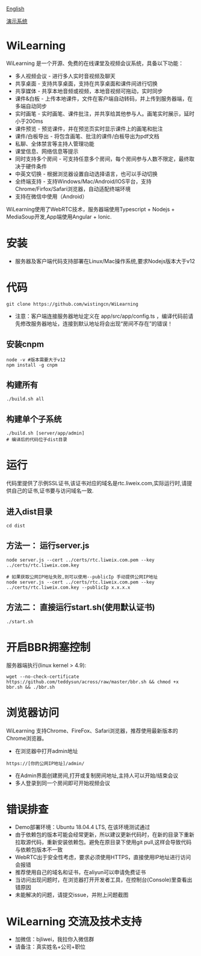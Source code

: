 [English](README-en.md)

[演示系统](https://rtc.liweix.com/admin)
# WiLearning
WiLearning 是一个开源、免费的在线课堂及视频会议系统，具备以下功能：
* 多人视频会议 - 进行多人实时音视频及聊天
* 共享桌面 - 支持共享桌面，支持在共享桌面和课件间进行切换
* 共享媒体 - 共享本地音频或视频，本地音视频可拖动，实时同步
* 课件&白板 - 上传本地课件，文件在客户端自动转码，并上传到服务器端，在多端自动同步
* 实时画笔 - 实时画笔、课件批注，并共享给其他参与人。画笔实时展示，延时小于200ms
* 课件预览 - 预览课件，并在预览页实时显示课件上的画笔和批注
* 课件/白板导出 - 将包含画笔、批注的课件/白板导出为pdf文档
* 私聊、全体禁言等主持人管理功能
* 课堂信息、网络信息等提示
* 同时支持多个房间 - 可支持任意多个房间，每个房间参与人数不限定，最终取决于硬件条件
* 中英文切换 - 根据浏览器设置自动选择语言，也可以手动切换
* 全终端支持 - 支持Windows/Mac/Android/IOS平台，支持Chrome/Firfox/Safari浏览器，自动适配终端环境
* 支持在微信中使用（Android）

WiLearning使用了WebRTC技术，服务器端使用Typescript + Nodejs + MediaSoup开发,App端使用Angular + Ionic.

# 安装
* 服务器及客户端代码支持部署在Linux/Mac操作系统,要求Nodejs版本大于v12

# 代码
```
git clone https://github.com/wistingcn/WiLearning
```
* 注意：客户端连接服务器地址定义在 app/src/app/config.ts ，编译代码前请先修改服务器地址，连接到默认地址将会出现“房间不存在”的错误！

## 安装cnpm
```
node -v #版本需要大于v12
npm install -g cnpm
```

## 构建所有
```
./build.sh all
```

## 构建单个子系统
```
./build.sh [server/app/admin]
# 编译后的代码位于dist目录
```

# 运行
代码里提供了示例SSL证书,该证书对应的域名是rtc.liweix.com,实际运行时,请提供自己的证书,证书要与访问域名一致.
## 进入dist目录
```
cd dist
```

## 方法一： 运行server.js
```
node server.js --cert ../certs/rtc.liweix.com.pem --key ../certs/rtc.liweix.com.key

# 如果获取公网IP地址失败,则可以使用--publicIp 手动提供公网IP地址
node server.js --cert ../certs/rtc.liweix.com.pem --key ../certs/rtc.liweix.com.key --publicIp x.x.x.x
```

## 方法二： 直接运行start.sh(使用默认证书)
```
./start.sh
```

# 开启BBR拥塞控制
服务器端执行(linux kernel > 4.9):
```
wget --no-check-certificate https://github.com/teddysun/across/raw/master/bbr.sh && chmod +x bbr.sh && ./bbr.sh
```

# 浏览器访问
WiLearning 支持Chrome、FireFox、Safari浏览器，推荐使用最新版本的Chrome浏览器。
* 在浏览器中打开admin地址
```
https://[你的公网IP地址]/admin/
```
* 在Admin界面创建房间,打开或复制房间地址,主持人可以开始/结束会议
* 多人登录到同一个房间即可开始视频会议

# 错误排查
* Demo部署环境：Ubuntu 18.04.4 LTS, 在该环境测试通过
* 由于依赖包的版本可能会经常更新，所以建议更新代码时，在新的目录下重新拉取源代码，重新安装依赖包。避免在原目录下使用git pull,这样会导致代码与依赖包版本不一致
* WebRTC出于安全性考虑，要求必须使用HTTPS，直接使用IP地址进行访问会报错
* 推荐使用自己的域名和证书，在aliyun可以申请免费证书
* 当访问出现问题时，在浏览器打开开发者工具，在控制台(Console)里查看出错原因
* 未能解决的问题，请提交issue，并附上问题截图

# WiLearning 交流及技术支持
* 加微信：bjliwei，我拉你入微信群
* 请备注：真实姓名+公司+职位